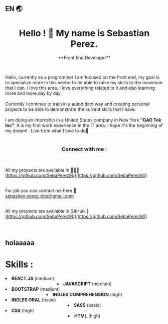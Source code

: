 ## EN 🌏
<h1 align=center>Hello ! 👋 My name is <strong>Sebastian Perez</strong>.</h1>
<p align=center>**Front End Developer**</p>
<br>
<p align="left">Hello, currently as a programmer I am focused on the front end, my goal is to specialize more in this sector to be able to raise my skills to the maximum that I can. I love this area, I love everything related to it and also learning more and more day by day. <br> <br>
Currently I continue to train in a autodidact way and creating personal projects to be able to demonstrate the current skills that I have. <br><br>
I am doing an internship in a United States company in New York <b>"GAO Tek Inc"</b>. It is my first work experience in the IT area. I hope it's the beginning of my dream! . Live from what I love to do💛
<br><br>

<h3 align="center">Connect with me :</h3><br>

All my proyects are available in  🧑🏽‍💻   <br> [https://github.com/SebaPerez90](https://github.com/SebaPerez90) <br><br>

For job you can contact me here 💌 <br>sebastian.perez.jobs@gmail.com <br><br>

All my proyects are available in GitHub 💼<br> [https://github.com/SebaPerez90](https://github.com/SebaPerez90) <br><br><br>

<h2> holaaaaa </h2>
<h1 >Skills :</h1>
<li><b>REACT.JS</b><span> (medium)</span></li>
<li align="center"><b>JAVASCRIPT</b> <span> (medium)</span></li>
<li><b>BOOTSTRAP</b><span> (medium)</span></li>
<li align="center"><b>INGLES COMPREHENSION</b><span> (high)</span></li>
<li><b>INGLES ORAL</b><span> (basic)</span></li>
<li align="center"><b>SASS</b> <span> (basic)</span></li>
<li><b>CSS</b><span> (high)</span></li>
<li align="center"><b>HTML</b><span> (high)</span></li>

